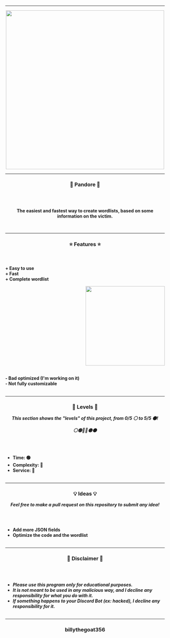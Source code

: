 -----

<p align="center">
<img src="https://repository-images.githubusercontent.com/405202771/9913a019-03ee-452c-8885-911c33f899d3", width="500", height="500">
</p>

-----

### <p align="center">🐉 Pandore 🐉</p>

<br><br>
<p align="center">
<strong>
The easiest and fastest way to create wordlists, based on some information on the victim.
</strong>
</p>
<br>

-----

### <p align="center">⭐ Features ⭐</p>

<br><br>
<strong>+ Easy to use</strong>
<br>
<strong>+ Fast</strong>
<br>
<strong>+ Complete wordlist</strong>
<br>

<p align="right">
<img src="https://repository-images.githubusercontent.com/405202771/9913a019-03ee-452c-8885-911c33f899d3" width="250", height="250">
</p>

<br>
<strong>- Bad optimized (I'm working on it)</strong>
<br>
<strong>- Not fully customizable</strong>
<br><br>

-----

### <p align="center">🎯 Levels 🎯</p>

<p align="center"><strong><i>This section shows the "levels" of this project, from 0/5 ⚪ to 5/5 ⚫!</i></strong</p>
<p align="center"><strong><i>⚪🟢🔵🔴🟣⚫</i></strong</p>

<br><br>
* Time: 🟢
* Complexity: 🔵
* Service: 🔴
<br><br>

-----

### <p align="center">💡 Ideas 💡</p>

<p align="center"><strong><i>Feel free to make a pull request on this repository to submit any idea!</i></strong</p>

<br><br>
* Add more JSON fields
* Optimize the code and the wordlist
<br><br>

-----

### <p align="center">📌 Disclaimer 📌</p>

<br><br>
* ***Please use this program only for educational purposes.***
* ***It is not meant to be used in any malicious way, and I decline any responsibility for what you do with it.***
* ***If something happens to your Discord Bot (ex: hacked), I decline any responsibility for it.***
<br><br>

-----

### <p align="center">billythegoat356</p>
